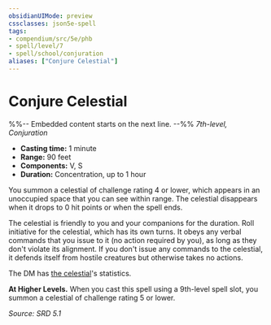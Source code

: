 ```yaml
---
obsidianUIMode: preview
cssclasses: json5e-spell
tags:
- compendium/src/5e/phb
- spell/level/7
- spell/school/conjuration
aliases: ["Conjure Celestial"]
---
```

# Conjure Celestial
%%-- Embedded content starts on the next line. --%%
*7th-level, Conjuration*  

- **Casting time:** 1 minute
- **Range:** 90 feet
- **Components:** V, S
- **Duration:** Concentration, up to 1 hour

You summon a celestial of challenge rating 4 or lower, which appears in an unoccupied space that you can see within range. The celestial disappears when it drops to 0 hit points or when the spell ends.

The celestial is friendly to you and your companions for the duration. Roll initiative for the celestial, which has its own turns. It obeys any verbal commands that you issue to it (no action required by you), as long as they don't violate its alignment. If you don't issue any commands to the celestial, it defends itself from hostile creatures but otherwise takes no actions.

The DM has [the celestial](compendium/bestiary/celestial/couatl.md)'s statistics.

**At Higher Levels.** When you cast this spell using a 9th-level spell slot, you summon a celestial of challenge rating 5 or lower.

*Source: SRD 5.1*